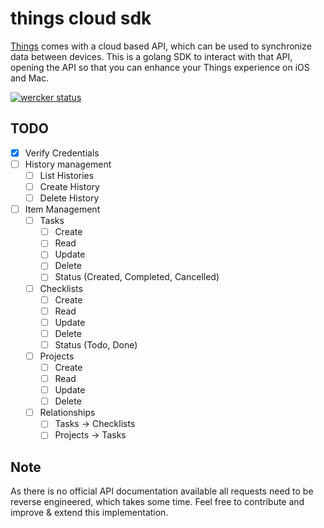 # things cloud sdk

[Things](https://culturedcode.com/things/) comes with a cloud based API, which can
be used to synchronize data between devices.
This is a golang SDK to interact with that API, opening the API so that you
can enhance your Things experience on iOS and Mac.

[![wercker status](https://app.wercker.com/status/ddec74f2f7406079026aa44e8a004a86/s/master "wercker status")](https://app.wercker.com/project/byKey/ddec74f2f7406079026aa44e8a004a86)

## TODO

- [x] Verify Credentials
- [ ] History management
  - [ ] List Histories
  - [ ] Create History 
  - [ ] Delete History
- [ ] Item Management
  - [ ] Tasks
    - [ ] Create
    - [ ] Read
    - [ ] Update
    - [ ] Delete
    - [ ] Status (Created, Completed, Cancelled)
  - [ ] Checklists
    - [ ] Create
    - [ ] Read
    - [ ] Update
    - [ ] Delete
    - [ ] Status (Todo, Done)
  - [ ] Projects
    - [ ] Create
    - [ ] Read
    - [ ] Update
    - [ ] Delete
  - [ ] Relationships
    - [ ] Tasks -> Checklists
    - [ ] Projects -> Tasks

## Note

As there is no official API documentation available all requests need to be reverse engineered,
which takes some time. Feel free to contribute and improve & extend this implementation.

